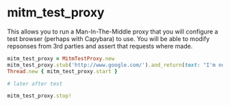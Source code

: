 # mitm_test_proxy

This allows you to run a Man-In-The-Middle proxy that you will configure a
test browser (perhaps with Capybara) to use.  You will be able to modify
repsonses from 3rd parties and assert that requests where made.

```ruby
mitm_test_proxy = MitmTestProxy.new
mitm_test_proxy.stub('http://www.google.com/').and_return(text: "I'm not Google!")
Thread.new { mitm_test_proxy.start }

# later after test

mitm_test_proxy.stop!
```
